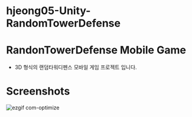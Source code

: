 # hjeong05-Unity-RandomTowerDefense

# RandonTowerDefense Mobile Game
- 3D 형식의 랜덤타워디펜스 모바일 게임 프로젝트 입니다.

# Screenshots
![ezgif com-optimize](https://user-images.githubusercontent.com/59278116/93566967-cf9a6900-f9c8-11ea-9943-72e10f81711a.gif)
